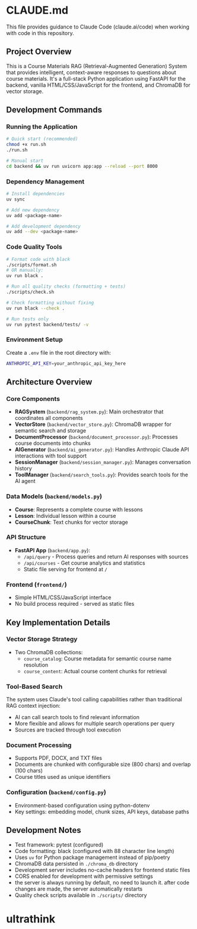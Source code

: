# CLAUDE.md

This file provides guidance to Claude Code (claude.ai/code) when working with code in this repository.

## Project Overview

This is a Course Materials RAG (Retrieval-Augmented Generation) System that provides intelligent, context-aware responses to questions about course materials. It's a full-stack Python application using FastAPI for the backend, vanilla HTML/CSS/JavaScript for the frontend, and ChromaDB for vector storage.

## Development Commands

### Running the Application
```bash
# Quick start (recommended)
chmod +x run.sh
./run.sh

# Manual start
cd backend && uv run uvicorn app:app --reload --port 8000
```

### Dependency Management
```bash
# Install dependencies
uv sync

# Add new dependency
uv add <package-name>

# Add development dependency
uv add --dev <package-name>
```

### Code Quality Tools
```bash
# Format code with black
./scripts/format.sh
# OR manually:
uv run black .

# Run all quality checks (formatting + tests)
./scripts/check.sh

# Check formatting without fixing
uv run black --check .

# Run tests only
uv run pytest backend/tests/ -v
```

### Environment Setup
Create a `.env` file in the root directory with:
```bash
ANTHROPIC_API_KEY=your_anthropic_api_key_here
```

## Architecture Overview

### Core Components
- **RAGSystem** (`backend/rag_system.py`): Main orchestrator that coordinates all components
- **VectorStore** (`backend/vector_store.py`): ChromaDB wrapper for semantic search and storage  
- **DocumentProcessor** (`backend/document_processor.py`): Processes course documents into chunks
- **AIGenerator** (`backend/ai_generator.py`): Handles Anthropic Claude API interactions with tool support
- **SessionManager** (`backend/session_manager.py`): Manages conversation history
- **ToolManager** (`backend/search_tools.py`): Provides search tools for the AI agent

### Data Models (`backend/models.py`)
- **Course**: Represents a complete course with lessons
- **Lesson**: Individual lesson within a course
- **CourseChunk**: Text chunks for vector storage

### API Structure
- **FastAPI App** (`backend/app.py`): 
  - `/api/query` - Process queries and return AI responses with sources
  - `/api/courses` - Get course analytics and statistics
  - Static file serving for frontend at `/`

### Frontend (`frontend/`)
- Simple HTML/CSS/JavaScript interface
- No build process required - served as static files

## Key Implementation Details

### Vector Storage Strategy
- Two ChromaDB collections:
  - `course_catalog`: Course metadata for semantic course name resolution
  - `course_content`: Actual course content chunks for retrieval

### Tool-Based Search
The system uses Claude's tool calling capabilities rather than traditional RAG context injection:
- AI can call search tools to find relevant information
- More flexible and allows for multiple search operations per query
- Sources are tracked through tool execution

### Document Processing
- Supports PDF, DOCX, and TXT files
- Documents are chunked with configurable size (800 chars) and overlap (100 chars)
- Course titles used as unique identifiers

### Configuration (`backend/config.py`)
- Environment-based configuration using python-dotenv
- Key settings: embedding model, chunk sizes, API keys, database paths

## Development Notes

- Test framework: pytest (configured)
- Code formatting: black (configured with 88 character line length)
- Uses `uv` for Python package management instead of pip/poetry
- ChromaDB data persisted in `./chroma_db` directory
- Development server includes no-cache headers for frontend static files
- CORS enabled for development with permissive settings
- the server is always running by default, no need to launch it. after code changes are made, the server automatically restarts
- Quality check scripts available in `./scripts/` directory

# ultrathink
